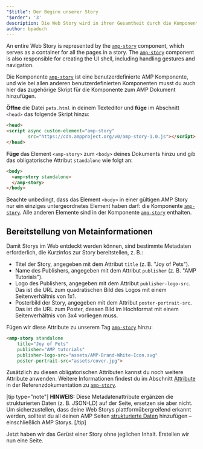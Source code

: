 ```yaml
---
"$title": Der Beginn unserer Story
"$order": '3'
description: Die Web Story wird in ihrer Gesamtheit durch die Komponente "amp-story" repräsentiert, welche als Container für alle Seiten der Story dient. Die Komponente amp-story ist außerdem verantwortlich für …
author: bpaduch
---
```


An entire Web Story is represented by the [`amp-story`](../../../../documentation/components/reference/amp-story.md) component, which serves as a container for all the pages in a story.  The [`amp-story`](../../../../documentation/components/reference/amp-story.md) component is also responsible for creating the UI shell, including handling gestures and navigation.

Die Komponente [`amp-story`](../../../../documentation/components/reference/amp-story.md) ist eine benutzerdefinierte AMP Komponente, und wie bei allen anderen benutzerdefinierten Komponenten musst du auch hier das zugehörige Skript für die Komponente zum AMP Dokument hinzufügen.

**Öffne** die Datei `pets.html` in deinem Texteditor und **füge** im Abschnitt `<head>` das folgende Skript hinzu:

```html
<head>
<script async custom-element="amp-story"
        src="https://cdn.ampproject.org/v0/amp-story-1.0.js"></script>
</head>
```

**Füge** das Element `<amp-story>` zum `<body>` deines Dokuments hinzu und gib das obligatorische Attribut `standalone` wie folgt an:

```html
<body>
  <amp-story standalone>
  </amp-story>
</body>
```

Beachte unbedingt, dass das Element `<body>` in einer gültigen AMP Story nur ein einziges untergeordnetes Element haben darf: die Komponente [`amp-story`](../../../../documentation/components/reference/amp-story.md). Alle anderen Elemente sind in der Komponente [`amp-story`](../../../../documentation/components/reference/amp-story.md) enthalten.

## Bereitstellung von Metainformationen

Damit Storys im Web entdeckt werden können, sind bestimmte Metadaten erforderlich, die Kurzinfos zur Story bereitstellen, z. B.:

- Titel der Story, angegeben mit dem Attribut `title` (z. B. "Joy of Pets").
- Name des Publishers, angegeben mit dem Attribut `publisher` (z. B. "AMP Tutorials").
- Logo des Publishers, angegeben mit dem Attribut `publisher-logo-src`. Das ist die URL zum quadratischen Bild des Logos mit einem Seitenverhältnis von 1x1.
- Posterbild der Story, angegeben mit dem Attribut `poster-portrait-src`. Das ist die URL zum Poster, dessen Bild im Hochformat mit einem Seitenverhältnis von 3x4 vorliegen muss.

Fügen wir diese Attribute zu unserem Tag [`amp-story`](../../../../documentation/components/reference/amp-story.md) hinzu:

```html
<amp-story standalone
    title="Joy of Pets"
    publisher="AMP tutorials"
    publisher-logo-src="assets/AMP-Brand-White-Icon.svg"
    poster-portrait-src="assets/cover.jpg">
```

Zusätzlich zu diesen obligatorischen Attributen kannst du noch weitere Attribute anwenden. Weitere Informationen findest du im Abschnitt [Attribute](../../../../documentation/components/reference/amp-story.md#attributes) in der Referenzdokumentation zu [`amp-story`](../../../../documentation/components/reference/amp-story.md).

[tip type="note"] **HINWEIS:** Diese Metadatenattribute ergänzen die strukturierten Daten (z. B. JSON-LD) auf der Seite, ersetzen sie aber nicht. Um sicherzustellen, dass deine Web Storys plattformübergreifend erkannt werden, solltest du all deinen AMP Seiten [strukturierte Daten](../../../../documentation/guides-and-tutorials/optimize-measure/discovery.md#integrate-with-third-party-platforms-through-additional-metadata) hinzufügen – einschließlich AMP Storys. [/tip]

Jetzt haben wir das Gerüst einer Story ohne jeglichen Inhalt. Erstellen wir nun eine Seite.
